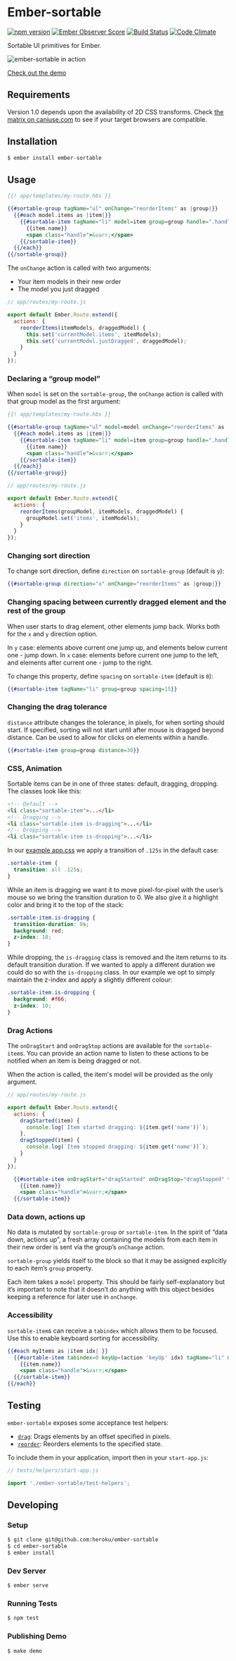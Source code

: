 # Ember-sortable

[![npm version](https://badge.fury.io/js/ember-sortable.svg)](http://badge.fury.io/js/ember-sortable)
[![Ember Observer Score](http://emberobserver.com/badges/ember-sortable.svg)](http://emberobserver.com/addons/ember-sortable)
[![Build Status](https://travis-ci.org/heroku/ember-sortable.svg?branch=master)](https://travis-ci.org/heroku/ember-sortable)
[![Code Climate](https://codeclimate.com/github/jgwhite/ember-sortable/badges/gpa.svg)](https://codeclimate.com/github/jgwhite/ember-sortable)

Sortable UI primitives for Ember.

![ember-sortable in action](/demo.gif)

[Check out the demo](https://heroku.github.io/ember-sortable/demo/)

## Requirements

Version 1.0 depends upon the availability of 2D CSS transforms.
Check [the matrix on caniuse.com](http://caniuse.com/#feat=transforms2d)
to see if your target browsers are compatible.

## Installation

```sh
$ ember install ember-sortable
```

## Usage

```hbs
{{! app/templates/my-route.hbs }}

{{#sortable-group tagName="ul" onChange="reorderItems" as |group|}}
  {{#each model.items as |item|}}
    {{#sortable-item tagName="li" model=item group=group handle=".handle"}}
      {{item.name}}
      <span class="handle">&varr;</span>
    {{/sortable-item}}
  {{/each}}
{{/sortable-group}}
```

The `onChange` action is called with two arguments:

- Your item models in their new order
- The model you just dragged

```js
// app/routes/my-route.js

export default Ember.Route.extend({
  actions: {
    reorderItems(itemModels, draggedModel) {
      this.set('currentModel.items', itemModels);
      this.set('currentModel.justDragged', draggedModel);
    }
  }
});
```

### Declaring a “group model”

When `model` is set on the `sortable-group`, the `onChange` action is called
with that group model as the first argument:

```hbs
{{! app/templates/my-route.hbs }}

{{#sortable-group tagName="ul" model=model onChange="reorderItems" as |group|}}
  {{#each model.items as |item|}}
    {{#sortable-item tagName="li" model=item group=group handle=".handle"}}
      {{item.name}}
      <span class="handle">&varr;</span>
    {{/sortable-item}}
  {{/each}}
{{/sortable-group}}
```

```js
// app/routes/my-route.js

export default Ember.Route.extend({
  actions: {
    reorderItems(groupModel, itemModels, draggedModel) {
      groupModel.set('items', itemModels);
    }
  }
});
```

### Changing sort direction

To change sort direction, define `direction` on `sortable-group` (default is `y`):

```hbs
{{#sortable-group direction="x" onChange="reorderItems" as |group|}}
```

### Changing spacing between currently dragged element and the rest of the group

When user starts to drag element, other elements jump back. Works both for the `x` and `y` direction option.

In `y` case: elements above current one jump up, and elements below current one - jump down.
In `x` case: elements before current one jump to the left, and elements after current one - jump to the right.

To change this property, define `spacing` on `sortable-item` (default is `0`):

```hbs
{{#sortable-item tagName="li" group=group spacing=15}}
```

### Changing the drag tolerance

`distance` attribute changes the tolerance, in pixels, for when sorting should start.
If specified, sorting will not start until after mouse is dragged beyond distance.
Can be used to allow for clicks on elements within a handle.

```hbs
{{#sortable-item group=group distance=30}}
```

### CSS, Animation

Sortable items can be in one of three states: default, dragging, dropping.
The classes look like this:

```html
<!-- Default -->
<li class="sortable-item">...</li>
<!-- Dragging -->
<li class="sortable-item is-dragging">...</li>
<!-- Dropping -->
<li class="sortable-item is-dropping">...</li>
```

In our [example app.css](tests/dummy/app/styles/app.css) we apply a
transition of `.125s` in the default case:

```css
.sortable-item {
  transition: all .125s;
}
```

While an item is dragging we want it to move pixel-for-pixel with the
user’s mouse so we bring the transition duration to 0. We also give
it a highlight color and bring it to the top of the stack:

```css
.sortable-item.is-dragging {
  transition-duration: 0s;
  background: red;
  z-index: 10;
}
```

While dropping, the `is-dragging` class is removed and the item returns to its default transition duration. If we wanted to apply a
different duration we could do so with the `is-dropping` class. In
our example we opt to simply maintain the z-index and apply a
slightly different colour:

```css
.sortable-item.is-dropping {
  background: #f66;
  z-index: 10;
}
```

### Drag Actions

The `onDragStart` and `onDragStop` actions are available for the
`sortable-item`s. You can provide an action name to listen to these actions to
be notified when an item is being dragged or not.

When the action is called, the item's model will be provided as the only
argument.

```js
// app/routes/my-route.js

export default Ember.Route.extend({
  actions: {
    dragStarted(item) {
      console.log(`Item started dragging: ${item.get('name')}`);
    },
    dragStopped(item) {
      console.log(`Item stopped dragging: ${item.get('name')}`);
    }
  }
});
```

```hbs
  {{#sortable-item onDragStart="dragStarted" onDragStop="dragStopped" tagName="li" model=item group=group handle=".handle"}}
    {{item.name}}
    <span class="handle">&varr;</span>
  {{/sortable-item}}
```

### Data down, actions up

No data is mutated by `sortable-group` or `sortable-item`. In the spirit of “data down, actions up”, a fresh array containing the models from each item in their new order is sent via the group’s `onChange` action.

`sortable-group` yields itself to the block so that it may be assigned explicitly to each item’s `group` property.

Each item takes a `model` property. This should be fairly self-explanatory but it’s important to note that it doesn’t do anything with this object besides keeping a reference for later use in `onChange`.

### Accessibility

`sortable-item`s can receive a `tabindex` which allows them to be focused.  Use this to enable keyboard sorting for accessibility.

```hbs
{{#each myItems as |item idx| }}
  {{#sortable-item tabindex=0 keyUp=(action 'keyUp' idx) tagName="li" model=item group=group handle=".handle"}}
    {{item.name}}
    <span class="handle">&varr;</span>
  {{/sortable-item}}
{{/each}}
```

## Testing

`ember-sortable` exposes some acceptance test helpers:

* [`drag`][drag]: Drags elements by an offset specified in pixels.
* [`reorder`][reorder]: Reorders elements to the specified state.

[drag]: addon/helpers/drag.js
[reorder]: addon/helpers/reorder.js

To include them in your application, import then in your `start-app.js`:

```js
// tests/helpers/start-app.js

import './ember-sortable/test-helpers';
```

## Developing

### Setup

```sh
$ git clone git@github.com:heroku/ember-sortable
$ cd ember-sortable
$ ember install
```

### Dev Server

```sh
$ ember serve
```

### Running Tests

```sh
$ npm test
```

### Publishing Demo

```sh
$ make demo
```
